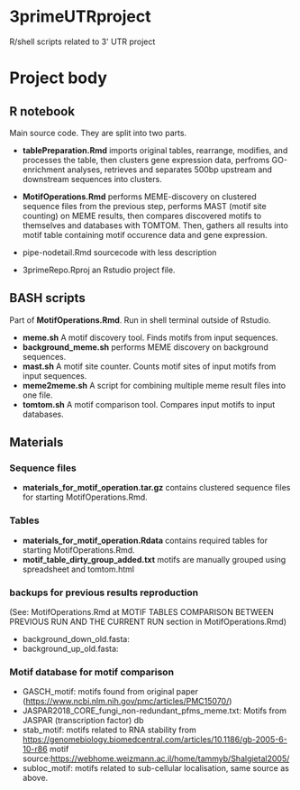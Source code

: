 # 3primeUTRproject
R/shell scripts related to 3' UTR project

#  Project body

## **R notebook**
Main source code. They are split into two parts.
* **tablePreparation.Rmd** imports original tables, rearrange, modifies, and processes the table, then clusters gene expression data, perfroms GO-enrichment analyses, retrieves and separates 500bp upstream and downstream sequences into clusters.

* **MotifOperations.Rmd** performs MEME-discovery on clustered sequence files from the previous step, performs MAST (motif site counting) on MEME results, then compares discovered motifs to themselves and databases with TOMTOM. Then, gathers all results into motif table containing motif occurence data and gene expression.

* pipe-nodetail.Rmd sourcecode with less description
* 3primeRepo.Rproj an Rstudio project file.

## **BASH scripts**
Part of **MotifOperations.Rmd**. Run in shell terminal outside of Rstudio.
* **meme.sh** A motif discovery tool. Finds motifs from input sequences.
* **background_meme.sh** performs MEME discovery on background sequences.
* **mast.sh** A motif site counter. Counts motif sites of input motifs from input sequences.
* **meme2meme.sh** A script for combining multiple meme result files into one file.
* **tomtom.sh** A motif comparison tool. Compares input motifs to input databases.

## **Materials**
### **Sequence files** 
* **materials_for_motif_operation.tar.gz** contains clustered sequence files for starting MotifOperations.Rmd.
### **Tables**
* **materials_for_motif_operation.Rdata** contains required tables for starting MotifOperations.Rmd.
* **motif_table_dirty_group_added.txt** motifs are manually grouped using spreadsheet and tomtom.html  

### backups for previous results reproduction 
(See: MotifOperations.Rmd at MOTIF TABLES COMPARISON BETWEEN PREVIOUS RUN AND THE CURRENT RUN section in MotifOperations.Rmd)
* background_down_old.fasta: 
* background_up_old.fasta: 

### **Motif database** for motif comparison
* GASCH_motif: motifs found from original paper (https://www.ncbi.nlm.nih.gov/pmc/articles/PMC15070/)
* JASPAR2018_CORE_fungi_non-redundant_pfms_meme.txt: Motifs from JASPAR (transcription factor) db
* stab_motif: motifs related to RNA stability from https://genomebiology.biomedcentral.com/articles/10.1186/gb-2005-6-10-r86 motif source:https://webhome.weizmann.ac.il/home/tammyb/Shalgietal2005/
* subloc_motif: motifs related to sub-cellular localisation, same source as above.
